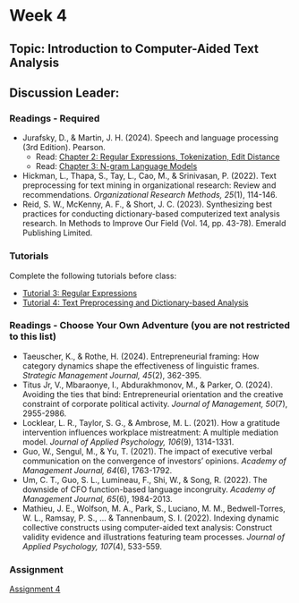 # Week 4

## Topic: Introduction to Computer-Aided Text Analysis

## Discussion Leader:

### Readings - Required

- Jurafsky, D., & Martin, J. H. (2024). Speech and language processing (3rd Edition). Pearson.
  - Read: [Chapter 2: Regular Expressions, Tokenization, Edit Distance](https://web.stanford.edu/~jurafsky/slp3/2.pdf)
  - Read: [Chapter 3: N-gram Language Models](https://web.stanford.edu/~jurafsky/slp3/3.pdf)
- Hickman, L., Thapa, S., Tay, L., Cao, M., & Srinivasan, P. (2022). Text preprocessing for text mining in organizational research: Review and recommendations. *Organizational Research Methods, 25*(1), 114-146.
- Reid, S. W., McKenny, A. F., & Short, J. C. (2023). Synthesizing best practices for conducting dictionary-based computerized text analysis research. In Methods to Improve Our Field (Vol. 14, pp. 43-78). Emerald Publishing Limited.

### Tutorials

Complete the following tutorials before class:
- [Tutorial 3: Regular Expressions](../tutorials/regex_email.ipynb)
- [Tutorial 4: Text Preprocessing and Dictionary-based Analysis](../tutorials/text_prep_and_dict.ipynb)


### Readings - Choose Your Own Adventure (you are not restricted to this list)

- Taeuscher, K., & Rothe, H. (2024). Entrepreneurial framing: How category dynamics shape the effectiveness of linguistic frames. *Strategic Management Journal, 45*(2), 362-395.
- Titus Jr, V., Mbaraonye, I., Abdurakhmonov, M., & Parker, O. (2024). Avoiding the ties that bind: Entrepreneurial orientation and the creative constraint of corporate political activity. *Journal of Management, 50*(7), 2955-2986.
- Locklear, L. R., Taylor, S. G., & Ambrose, M. L. (2021). How a gratitude intervention influences workplace mistreatment: A multiple mediation model. *Journal of Applied Psychology, 106*(9), 1314-1331.
- Guo, W., Sengul, M., & Yu, T. (2021). The impact of executive verbal communication on the convergence of investors’ opinions. *Academy of Management Journal, 64*(6), 1763-1792.
- Um, C. T., Guo, S. L., Lumineau, F., Shi, W., & Song, R. (2022). The downside of CFO function-based language incongruity. *Academy of Management Journal, 65*(6), 1984-2013.
- Mathieu, J. E., Wolfson, M. A., Park, S., Luciano, M. M., Bedwell-Torres, W. L., Ramsay, P. S., ... & Tannenbaum, S. I. (2022). Indexing dynamic collective constructs using computer-aided text analysis: Construct validity evidence and illustrations featuring team processes. *Journal of Applied Psychology, 107*(4), 533-559.


### Assignment

[Assignment 4](../assignments/materials/week_4/instructions.md)